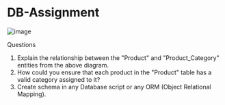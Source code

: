 # DB-Assignment

![image](https://github.com/tejesh767/DB-Assignment/assets/95077484/8981613a-61ae-4a38-b7a4-6ac967cbb333)


Questions

1. Explain the relationship between the "Product" and "Product_Category" entities from the above diagram.
2. How could you ensure that each product in the "Product" table has a valid category assigned to it?
3. Create schema in any Database script or any ORM (Object Relational Mapping).
